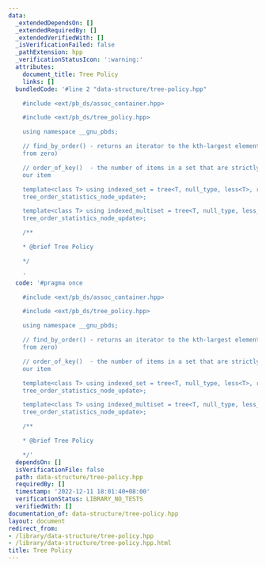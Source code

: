 ```yaml
---
data:
  _extendedDependsOn: []
  _extendedRequiredBy: []
  _extendedVerifiedWith: []
  _isVerificationFailed: false
  _pathExtension: hpp
  _verificationStatusIcon: ':warning:'
  attributes:
    document_title: Tree Policy
    links: []
  bundledCode: '#line 2 "data-structure/tree-policy.hpp"

    #include <ext/pb_ds/assoc_container.hpp>

    #include <ext/pb_ds/tree_policy.hpp>

    using namespace __gnu_pbds;

    // find_by_order() - returns an iterator to the kth-largest element (counting
    from zero)

    // order_of_key()  - the number of items in a set that are strictly smaller than
    our item

    template<class T> using indexed_set = tree<T, null_type, less<T>, rb_tree_tag,
    tree_order_statistics_node_update>;

    template<class T> using indexed_multiset = tree<T, null_type, less_equal<T>, rb_tree_tag,
    tree_order_statistics_node_update>;

    /**

    * @brief Tree Policy

    */

    '
  code: '#pragma once

    #include <ext/pb_ds/assoc_container.hpp>

    #include <ext/pb_ds/tree_policy.hpp>

    using namespace __gnu_pbds;

    // find_by_order() - returns an iterator to the kth-largest element (counting
    from zero)

    // order_of_key()  - the number of items in a set that are strictly smaller than
    our item

    template<class T> using indexed_set = tree<T, null_type, less<T>, rb_tree_tag,
    tree_order_statistics_node_update>;

    template<class T> using indexed_multiset = tree<T, null_type, less_equal<T>, rb_tree_tag,
    tree_order_statistics_node_update>;

    /**

    * @brief Tree Policy

    */'
  dependsOn: []
  isVerificationFile: false
  path: data-structure/tree-policy.hpp
  requiredBy: []
  timestamp: '2022-12-11 18:01:40+08:00'
  verificationStatus: LIBRARY_NO_TESTS
  verifiedWith: []
documentation_of: data-structure/tree-policy.hpp
layout: document
redirect_from:
- /library/data-structure/tree-policy.hpp
- /library/data-structure/tree-policy.hpp.html
title: Tree Policy
---
```

